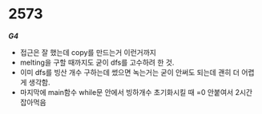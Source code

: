 # 2573
***G4***
- 접근은 잘 했는데 copy를 만드는거 이런거까지
- melting을 구할 때까지도 굳이 dfs를 고수하려 한 것.
- 이미 dfs를 빙산 개수 구하는데 썼으면 녹는거는 굳이 안써도 되는데 괜히 더 어렵게 생각함.
- 마지막에 main함수 while문 안에서 빙하개수 초기화시킬 때 =0 안붙여서 2시간 잡아먹음